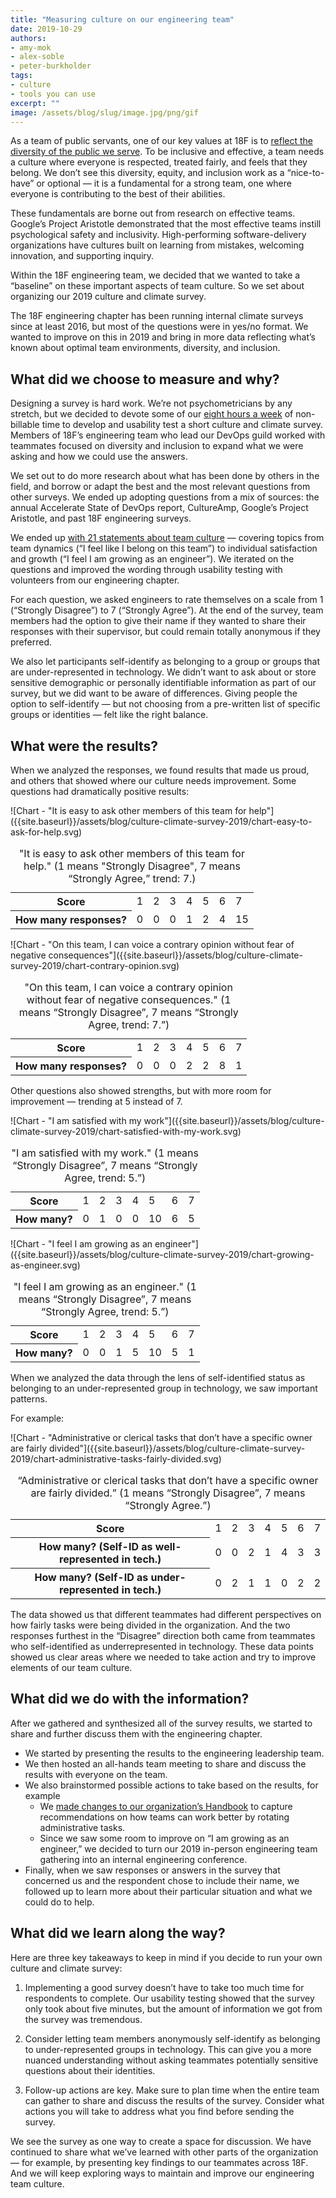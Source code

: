 ```yaml
---
title: "Measuring culture on our engineering team"
date: 2019-10-29
authors:
- amy-mok
- alex-soble
- peter-burkholder
tags:
- culture
- tools you can use
excerpt: ""
image: /assets/blog/slug/image.jpg/png/gif
---
```


As a team of public servants, one of our key values at 18F is to
[reflect the diversity of the public we
serve](https://handbook.18f.gov/tts-history/#our-values). To be
inclusive and effective, a team needs a culture where everyone is
respected, treated fairly, and feels that they belong. We don’t see this
diversity, equity, and inclusion work as a “nice-to-have” or optional —
it is a fundamental for a strong team, one where everyone is
contributing to the best of their abilities.

These fundamentals are borne out from research on effective teams.
Google’s Project Aristotle demonstrated that the most effective teams instill psychological
safety and inclusivity. High-performing software-delivery organizations have cultures built on
learning from mistakes, welcoming innovation, and supporting inquiry.

Within the 18F engineering team, we decided that we wanted to take a
“baseline” on these important aspects of team culture. So we set about
organizing our 2019 culture and climate survey.

The 18F engineering chapter has been running internal climate surveys
since at least 2016, but most of the questions were in yes/no format. We
wanted to improve on this in 2019 and bring in more data reflecting
what’s known about optimal team environments, diversity, and inclusion.

## What did we choose to measure and why?

Designing a survey is hard work. We’re not psychometricians by any
stretch, but we decided to devote some of our [eight hours a
week](https://handbook.18f.gov/tock/#how-many-hours-am-i-expected-to-bill-per-week)
of non-billable time to develop and usability test a short culture and
climate survey. Members of 18F’s engineering team who lead our DevOps
guild worked with teammates focused on diversity and inclusion to expand
what we were asking and how we could use the answers.

We set out to do more research about what has been done by others in the
field, and borrow or adapt the best and the most relevant questions from
other surveys. We ended up adopting questions from a mix of sources: the
annual Accelerate State of DevOps report, CultureAmp, Google’s Project
Aristotle, and past 18F engineering surveys.

We ended up [with 21 statements about team
culture](https://gist.github.com/alexsoble/305714b7f9bd4bc13af3cc69895b770e)
— covering topics from team dynamics (“I feel like I belong on this
team”) to individual satisfaction and growth (“I feel I am growing as an
engineer”). We iterated on the questions and improved the wording
through usability testing with volunteers from our engineering chapter.

For each question, we asked engineers to rate themselves on a scale from
1 (“Strongly Disagree”) to 7 (“Strongly Agree”). At the end of the
survey, team members had the option to give their name if they wanted to
share their responses with their supervisor, but could remain totally
anonymous if they preferred.

We also let participants self-identify as belonging to a group or groups
that are under-represented in technology. We didn’t want to ask about or
store sensitive demographic or personally identifiable information as
part of our survey, but we did want to be aware of differences. Giving
people the option to self-identify — but not choosing from a pre-written
list of specific groups or identities — felt like the right balance.

## What were the results?

When we analyzed the responses, we found results that made us proud, and
others that showed where our culture needs improvement. Some questions
had dramatically positive results:

<div aria-hidden="true" markdown="1">
![Chart - "It is easy to ask other members of this team for help"]({{site.baseurl}}/assets/blog/culture-climate-survey-2019/chart-easy-to-ask-for-help.svg)
</div>

<table class="usa-sr-only">
  <caption>
    "It is easy to ask other members of this team for help." (1 means "Strongly Disagree", 7 means “Strongly Agree,” trend: 7.)
  </caption>
  <tbody>
    <tr>
      <th scope="row">Score</th>
      <td>1</td>
      <td>2</td>
      <td>3</td>
      <td>4</td>
      <td>5</td>
      <td>6</td>
      <td>7</td>
    </tr>
    <tr>
      <th scope="row">How many responses?</th>
      <td>0</td>
      <td>0</td>
      <td>0</td>
      <td>1</td>
      <td>2</td>
      <td>4</td>
      <td>15</td>
    </tr>
  </tbody>
</table>

<div aria-hidden="true" markdown="1">
![Chart - "On this team, I can voice a contrary opinion without fear of negative consequences"]({{site.baseurl}}/assets/blog/culture-climate-survey-2019/chart-contrary-opinion.svg)
</div>

<table class="usa-sr-only">
  <caption>
    "On this team, I can voice a contrary opinion without fear of negative consequences." (1 means “Strongly Disagree”, 7 means “Strongly Agree, trend: 7.”)
  </caption>
  <tbody>
    <tr>
      <th scope="row">Score</th>
      <td>1</td>
      <td>2</td>
      <td>3</td>
      <td>4</td>
      <td>5</td>
      <td>6</td>
      <td>7</td>
    </tr>
    <tr>
      <th scope="row">How many responses?</th>
      <td>0</td>
      <td>0</td>
      <td>0</td>
      <td>2</td>
      <td>2</td>
      <td>8</td>
      <td>1</td>
    </tr>
  </tbody>
</table>

Other questions also showed strengths, but with more room for
improvement — trending at 5 instead of 7.

<div aria-hidden="true" markdown="1">
![Chart - "I am satisfied with my work"]({{site.baseurl}}/assets/blog/culture-climate-survey-2019/chart-satisfied-with-my-work.svg)
</div>

<div class="usa-sr-only" markdown="1">
</div>

<table class="usa-sr-only">
  <caption>
    "I am satisfied with my work." (1 means “Strongly Disagree”, 7 means “Strongly Agree, trend: 5.”)
  </caption>
  <tbody>
    <tr>
      <th scope="row">Score</th>
      <td>1</td>
      <td>2</td>
      <td>3</td>
      <td>4</td>
      <td>5</td>
      <td>6</td>
      <td>7</td>
    </tr>
    <tr>
      <th scope="row">How many?</th>
      <td>0</td>
      <td>1</td>
      <td>0</td>
      <td>0</td>
      <td>10</td>
      <td>6</td>
      <td>5</td>
    </tr>
  </tbody>
</table>

<div aria-hidden="true" markdown="1">
![Chart - "I feel I am growing as an engineer"]({{site.baseurl}}/assets/blog/culture-climate-survey-2019/chart-growing-as-engineer.svg)
</div>

<table class="usa-sr-only">
  <caption>
    "I feel I am growing as an engineer." (1 means “Strongly Disagree”, 7 means “Strongly Agree, trend: 5.”)
  </caption>
  <tbody>
    <tr>
      <th scope="row">Score</th>
      <td>1</td>
      <td>2</td>
      <td>3</td>
      <td>4</td>
      <td>5</td>
      <td>6</td>
      <td>7</td>
    </tr>
    <tr>
      <th scope="row">How many?</th>
      <td>0</td>
      <td>0</td>
      <td>1</td>
      <td>5</td>
      <td>10</td>
      <td>5</td>
      <td>1</td>
    </tr>
  </tbody>
</table>

When we analyzed the data through the lens of self-identified status as
belonging to an under-represented group in technology, we saw important
patterns.

For example:

<div aria-hidden="true" markdown="1">
![Chart - "Administrative or clerical tasks that don’t have a specific owner are
fairly divided"]({{site.baseurl}}/assets/blog/culture-climate-survey-2019/chart-administrative-tasks-fairly-divided.svg)
</div>

<table class="usa-sr-only">
  <caption>
    “Administrative or clerical tasks that don’t have a specific owner are fairly divided.” (1 means “Strongly Disagree”, 7 means “Strongly Agree.”)
  </caption>
  <tbody>
    <tr>
      <th scope="row">Score</th>
      <td>1</td>
      <td>2</td>
      <td>3</td>
      <td>4</td>
      <td>5</td>
      <td>6</td>
      <td>7</td>
    </tr>
    <tr>
      <th scope="row">How many? (Self-ID as well-represented in tech.)</th>
      <td>0</td>
      <td>0</td>
      <td>2</td>
      <td>1</td>
      <td>4</td>
      <td>3</td>
      <td>3</td>
    </tr>
    <tr>
      <th scope="row">How many? (Self-ID as under-represented in tech.)</th>
      <td>0</td>
      <td>2</td>
      <td>1</td>
      <td>1</td>
      <td>0</td>
      <td>2</td>
      <td>2</td>
    </tr>
  </tbody>
</table>


The data showed us that different teammates had different perspectives
on how fairly tasks were being divided in the organization. And the two
responses furthest in the “Disagree” direction both came from teammates
who self-identified as underrepresented in technology. These data points
showed us clear areas where we needed to take action and try to improve
elements of our team culture.

## What did we do with the information?

After we gathered and synthesized all of the survey results, we started
to share and further discuss them with the engineering chapter.

-   We started by presenting the results to the engineering leadership team.
-   We then hosted an all-hands team meeting to share and discuss the results with everyone on the team.
-   We also brainstormed possible actions to take based on the results, for example
    -   We [made changes to our organization’s Handbook](https://handbook.18f.gov/leading-projects/#rotating-tasks-among-teammates) to capture recommendations on how teams can work better by rotating administrative tasks.
    -   Since we saw some room to improve on “I am growing as an engineer,” we decided to turn our 2019 in-person engineering team gathering into an internal engineering conference.
-   Finally, when we saw responses or answers in the survey that concerned us and the respondent chose to include their name, we followed up to learn more about their particular situation and what we could do to help.

## What did we learn along the way?

Here are three key takeaways to keep in mind if you decide to run your
own culture and climate survey:

1.  Implementing a good survey doesn’t have to take too much time for respondents to complete. Our usability testing showed that the survey only took about five minutes, but the amount of information we got from the survey was tremendous.

2.  Consider letting team members anonymously self-identify as belonging to under-represented groups in technology. This can give you a more nuanced understanding without asking teammates potentially sensitive questions about their identities.

3.  Follow-up actions are key. Make sure to plan time when the entire team can gather to share and discuss the results of the survey. Consider what actions you will take to address what you find before sending the survey.

We see the survey as one way to create a space for discussion. We have continued to share what we’ve learned with other parts of the organization — for example, by presenting key findings to our teammates across 18F. And we will keep exploring ways to maintain and improve our engineering team culture.
